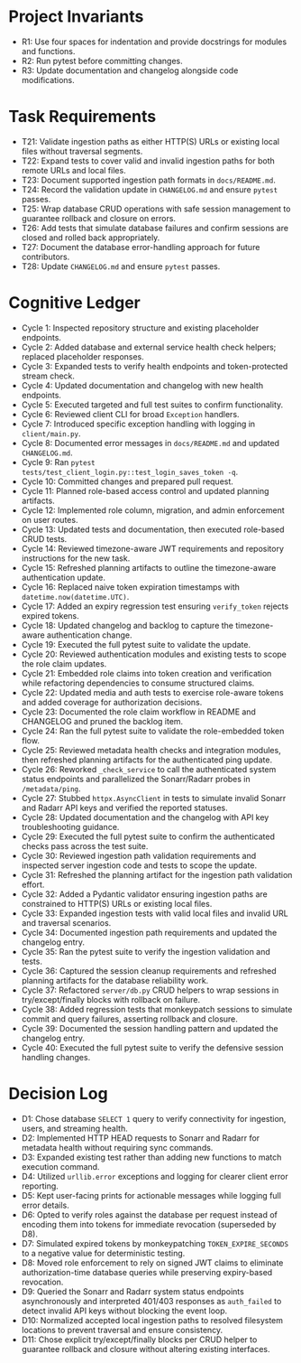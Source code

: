 # Project Invariants
- R1: Use four spaces for indentation and provide docstrings for modules and functions.
- R2: Run pytest before committing changes.
- R3: Update documentation and changelog alongside code modifications.

# Task Requirements
- T21: Validate ingestion paths as either HTTP(S) URLs or existing local files without traversal segments.
- T22: Expand tests to cover valid and invalid ingestion paths for both remote URLs and local files.
- T23: Document supported ingestion path formats in `docs/README.md`.
- T24: Record the validation update in `CHANGELOG.md` and ensure `pytest` passes.
- T25: Wrap database CRUD operations with safe session management to guarantee rollback and closure on errors.
- T26: Add tests that simulate database failures and confirm sessions are closed and rolled back appropriately.
- T27: Document the database error-handling approach for future contributors.
- T28: Update `CHANGELOG.md` and ensure `pytest` passes.

# Cognitive Ledger
- Cycle 1: Inspected repository structure and existing placeholder endpoints.
- Cycle 2: Added database and external service health check helpers; replaced placeholder responses.
- Cycle 3: Expanded tests to verify health endpoints and token-protected stream check.
- Cycle 4: Updated documentation and changelog with new health endpoints.
- Cycle 5: Executed targeted and full test suites to confirm functionality.
- Cycle 6: Reviewed client CLI for broad `Exception` handlers.
- Cycle 7: Introduced specific exception handling with logging in `client/main.py`.
- Cycle 8: Documented error messages in `docs/README.md` and updated `CHANGELOG.md`.
- Cycle 9: Ran `pytest tests/test_client_login.py::test_login_saves_token -q`.
- Cycle 10: Committed changes and prepared pull request.
- Cycle 11: Planned role-based access control and updated planning artifacts.
- Cycle 12: Implemented role column, migration, and admin enforcement on user routes.
- Cycle 13: Updated tests and documentation, then executed role-based CRUD tests.
- Cycle 14: Reviewed timezone-aware JWT requirements and repository instructions for the new task.
- Cycle 15: Refreshed planning artifacts to outline the timezone-aware authentication update.
- Cycle 16: Replaced naive token expiration timestamps with `datetime.now(datetime.UTC)`.
- Cycle 17: Added an expiry regression test ensuring `verify_token` rejects expired tokens.
- Cycle 18: Updated changelog and backlog to capture the timezone-aware authentication change.
- Cycle 19: Executed the full pytest suite to validate the update.
- Cycle 20: Reviewed authentication modules and existing tests to scope the role claim updates.
- Cycle 21: Embedded role claims into token creation and verification while refactoring dependencies to consume structured claims.
- Cycle 22: Updated media and auth tests to exercise role-aware tokens and added coverage for authorization decisions.
- Cycle 23: Documented the role claim workflow in README and CHANGELOG and pruned the backlog item.
- Cycle 24: Ran the full pytest suite to validate the role-embedded token flow.
- Cycle 25: Reviewed metadata health checks and integration modules, then refreshed planning artifacts for the authenticated ping update.
- Cycle 26: Reworked `_check_service` to call the authenticated system status endpoints and parallelized the Sonarr/Radarr probes in `/metadata/ping`.
- Cycle 27: Stubbed `httpx.AsyncClient` in tests to simulate invalid Sonarr and Radarr API keys and verified the reported statuses.
- Cycle 28: Updated documentation and the changelog with API key troubleshooting guidance.
- Cycle 29: Executed the full pytest suite to confirm the authenticated checks pass across the test suite.
- Cycle 30: Reviewed ingestion path validation requirements and inspected server ingestion code and tests to scope the update.
- Cycle 31: Refreshed the planning artifact for the ingestion path validation effort.
- Cycle 32: Added a Pydantic validator ensuring ingestion paths are constrained to HTTP(S) URLs or existing local files.
- Cycle 33: Expanded ingestion tests with valid local files and invalid URL and traversal scenarios.
- Cycle 34: Documented ingestion path requirements and updated the changelog entry.
- Cycle 35: Ran the pytest suite to verify the ingestion validation and tests.
- Cycle 36: Captured the session cleanup requirements and refreshed planning artifacts for the database reliability work.
- Cycle 37: Refactored `server/db.py` CRUD helpers to wrap sessions in try/except/finally blocks with rollback on failure.
- Cycle 38: Added regression tests that monkeypatch sessions to simulate commit and query failures, asserting rollback and closure.
- Cycle 39: Documented the session handling pattern and updated the changelog entry.
- Cycle 40: Executed the full pytest suite to verify the defensive session handling changes.

# Decision Log
- D1: Chose database `SELECT 1` query to verify connectivity for ingestion, users, and streaming health.
- D2: Implemented HTTP HEAD requests to Sonarr and Radarr for metadata health without requiring sync commands.
- D3: Expanded existing test rather than adding new functions to match execution command.
- D4: Utilized `urllib.error` exceptions and logging for clearer client error reporting.
- D5: Kept user-facing prints for actionable messages while logging full error details.
- D6: Opted to verify roles against the database per request instead of encoding them into tokens for immediate revocation (superseded by D8).
- D7: Simulated expired tokens by monkeypatching `TOKEN_EXPIRE_SECONDS` to a negative value for deterministic testing.
- D8: Moved role enforcement to rely on signed JWT claims to eliminate authorization-time database queries while preserving expiry-based revocation.
- D9: Queried the Sonarr and Radarr system status endpoints asynchronously and interpreted 401/403 responses as `auth_failed` to detect invalid API keys without blocking the event loop.
- D10: Normalized accepted local ingestion paths to resolved filesystem locations to prevent traversal and ensure consistency.
- D11: Chose explicit try/except/finally blocks per CRUD helper to guarantee rollback and closure without altering existing interfaces.
